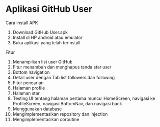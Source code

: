 # Aplikasi GitHub User

Cara install APK
1. Download GitHub User.apk
2. Install di HP android atau emulator
3. Buka aplikasi yang telah terinstall

Fitur
1. Menampilkan list user GitHub
2. Fitur menambah dan menghapus tanda star user
3. Bottom navigation
4. Detail user dengan Tab list followers dan following
5. Fitur pencarian
6. Halaman profile
7. Halaman star
8. Testing UI tentang halaman pertama muncul HomeScreen, navigasi ke ProfileScreen, navigasi BottomNav, dan navigasi back
9. Menggunakan database
10. Mengimplementasikan repository dan injection
11. Mengimplementasikan coroutine
